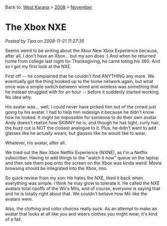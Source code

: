 Back to: [West Karana](/posts/westkarana.md) > [2008](/posts/2008/westkarana.md) > [November](./westkarana.md)
# The Xbox NXE

*Posted by Tipa on 2008-11-21 11:27:35*

Seems weird to be writing about the Xbox New Xbox Experience because, after all, I don't have an Xbox... but my son does :) And when he returned home from college last night for Thanksgiving, he came toting his 360. And so I got my first look at the NXE.

First off -- he complained that he couldn't find ANYTHING any more. We eventually got the thing hooked up to the home network again, but what once was a simple switch between wired and wireless was something that he instead struggled with for an hour -- before it suddenly started working. No idea why.

His avatar was... well, I could never have picked him out of the crowd just going by his avatar. I had to help him redesign it because he didn't know how he looked. It might be impossible for someone to do their own avatar. Andy doesn't realize how SKINNY he is, and though he has tight, curly hair, the buzz cut is NOT the closest analogue to it. Plus, he didn't want to add glasses like he actually wears, but glasses like he would like to wear.

Whatever, his avatar, after all.

We tried out the Nex Xbox Netflix Experience (NXNE), as I'm a Netflix subscriber. Having to add things to the "watch it now" queue on the laptop and then see them pop onto the screen on the Xbox was kinda weird. Movie browsing should be integrated into the Xbox, imo.

So quick review from my son: He hates the NXE, liked it back when everything was simple. I think he may grow to tolerate it. He called the NXE avatars total ripoffs of the Wii's Miis, and of course, everyone is saying that and he is totally right about that. We couldn't believe how Mii-like the avatars were.

Also, the clothing and color choices really suck. As an attempt to make an avatar that looks at all like you and wears clothes you might wear, it's kind of a fail.

